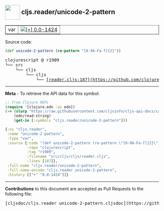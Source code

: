 ## <img width="48px" valign="middle" src="http://i.imgur.com/Hi20huC.png"> cljs.reader/unicode-2-pattern

 <table border="1">
<tr>

<td>var</td>
<td><a href="https://github.com/cljsinfo/cljs-api-docs/tree/0.0-1424"><img valign="middle" alt="[+] 0.0-1424" src="https://img.shields.io/badge/+-0.0--1424-lightgrey.svg"></a> </td>
</tr>
</table>






Source code:

```clj
(def unicode-2-pattern (re-pattern "[0-9A-Fa-f]{2}"))
```

 <pre>
clojurescript @ r1909
└── src
    └── cljs
        └── cljs
            └── <ins>[reader.cljs:187](https://github.com/clojure/clojurescript/blob/r1909/src/cljs/cljs/reader.cljs#L187)</ins>
</pre>


---

__Meta__ - To retrieve the API data for this symbol:

```clj
;; from Clojure REPL
(require '[clojure.edn :as edn])
(-> (slurp "https://raw.githubusercontent.com/cljsinfo/cljs-api-docs/catalog/cljs-api.edn")
    (edn/read-string)
    (get-in [:symbols "cljs.reader/unicode-2-pattern"]))
```

```clj
{:ns "cljs.reader",
 :name "unicode-2-pattern",
 :type "var",
 :source {:code "(def unicode-2-pattern (re-pattern \"[0-9A-Fa-f]{2}\"))",
          :repo "clojurescript",
          :tag "r1909",
          :filename "src/cljs/cljs/reader.cljs",
          :lines [187]},
 :full-name "cljs.reader/unicode-2-pattern",
 :full-name-encode "cljs.reader_unicode-2-pattern",
 :history [["+" "0.0-1424"]]}

```

---

__Contributions__ to this document are accepted as Pull Requests to the following file:

 <pre>
[cljsdoc/cljs.reader_unicode-2-pattern.cljsdoc](https://github.com/cljsinfo/cljs-api-docs/blob/master/cljsdoc/cljs.reader_unicode-2-pattern.cljsdoc)
</pre>

